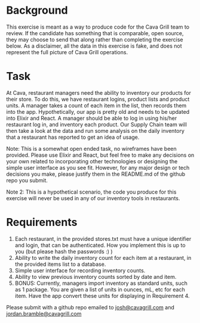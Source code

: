 # Background
This exercise is meant as a way to produce code for the Cava Grill team to review. If the candidate has something that is
comparable, open source, they may choose to send that along rather than completing the exercise below. As a disclaimer, all the
data in this exercise is fake, and does not represent the full picture of Cava Grill operations.

# Task
At Cava, restaurant managers need the ability to inventory our products for their store. To do this, we have restaurant logins,
product lists and product units. A manager takes a count of each item in the list, then records them into the app.
Hypothetically, our app is pretty old and needs to be updated into Elixir and React. A manager should be able to log in using
his/her restaurant log in, and inventory each product. Our Supply Chain team will then take a look at the data and run some
analysis on the daily inventory that a restaurant has reported to get an idea of usage. 

Note: This is a somewhat open ended task, no wireframes have been provided. Please use Elixir and React, but feel free to make
any decisions on your own related to incorporating other technologies or designing the simple user interface as you see fit.
However, for any major design or tech decisions you make, please justify them in the README.md of the github repo you submit.

Note 2: This is a hypothetical scenario, the code you produce for this exercise will never be used in any of our inventory tools
in restaurants.

# Requirements 
1. Each restaurant, in the provided stores.txt must have a unique identifier and login, that can be authenticated. How you
implement this is up to you (but please hash the passwords :) )
2. Ability to write the daily inventory count for each item at a restaurant, in the provided items list to a database.
3. Simple user interface for recording inventory counts.
4. Ability to view previous inventory counts sorted by date and item.
5. BONUS: Currently, managers import inventory as standard units, such as 1 package. You are given a list of units in ounces, mL,
etc for each item. Have the app convert these units for displaying in Requirement 4.

Please submit with a github repo emailed to josh@cavagrill.com and jordan.bramble@cavagrill.com

